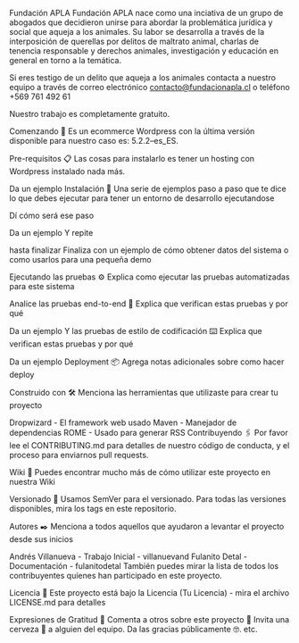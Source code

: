 Fundación APLA
Fundación APLA nace como una inciativa de un grupo de abogados que decidieron unirse para abordar la problemática jurídica y social que aqueja a los animales. Su labor se desarrolla a través de la interposición de querellas por delitos de maltrato animal, charlas de tenencia responsable y derechos animales, investigación y educación en general en torno a la temática.

Si eres testigo de un delito que aqueja a los animales contacta a nuestro equipo a través de correo electrónico contacto@fundacionapla.cl o teléfono +569 761 492 61

Nuestro trabajo es completamente gratuito.


Comenzando 🚀
Es un ecommerce Wordpress con la última versión disponible para nuestro caso es: 5.2.2–es_ES.


Pre-requisitos 📋
Las cosas para instalarlo es tener un hosting con Wordpress instalado nada más.

Da un ejemplo
Instalación 🔧
Una serie de ejemplos paso a paso que te dice lo que debes ejecutar para tener un entorno de desarrollo ejecutandose

Dí cómo será ese paso

Da un ejemplo
Y repite

hasta finalizar
Finaliza con un ejemplo de cómo obtener datos del sistema o como usarlos para una pequeña demo

Ejecutando las pruebas ⚙️
Explica como ejecutar las pruebas automatizadas para este sistema

Analice las pruebas end-to-end 🔩
Explica que verifican estas pruebas y por qué

Da un ejemplo
Y las pruebas de estilo de codificación ⌨️
Explica que verifican estas pruebas y por qué

Da un ejemplo
Deployment 📦
Agrega notas adicionales sobre como hacer deploy

Construido con 🛠️
Menciona las herramientas que utilizaste para crear tu proyecto

Dropwizard - El framework web usado
Maven - Manejador de dependencias
ROME - Usado para generar RSS
Contribuyendo 🖇️
Por favor lee el CONTRIBUTING.md para detalles de nuestro código de conducta, y el proceso para enviarnos pull requests.

Wiki 📖
Puedes encontrar mucho más de cómo utilizar este proyecto en nuestra Wiki

Versionado 📌
Usamos SemVer para el versionado. Para todas las versiones disponibles, mira los tags en este repositorio.

Autores ✒️
Menciona a todos aquellos que ayudaron a levantar el proyecto desde sus inicios

Andrés Villanueva - Trabajo Inicial - villanuevand
Fulanito Detal - Documentación - fulanitodetal
También puedes mirar la lista de todos los contribuyentes quíenes han participado en este proyecto.

Licencia 📄
Este proyecto está bajo la Licencia (Tu Licencia) - mira el archivo LICENSE.md para detalles

Expresiones de Gratitud 🎁
Comenta a otros sobre este proyecto 📢
Invita una cerveza 🍺 a alguien del equipo.
Da las gracias públicamente 🤓.
etc.
